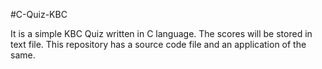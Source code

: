 #C-Quiz-KBC

It is a simple KBC Quiz written in C language. 
The scores will be stored in text file.
This repository has a source code file and an application of the same.
